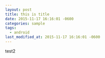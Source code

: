 ```yaml
---
layout: post
title: this is title
date: 2015-11-17 16:16:01 -0600
categories: sample
tags:
  - android
last_modified_at: 2015-11-17 16:16:01 -0600
---
```


test2
